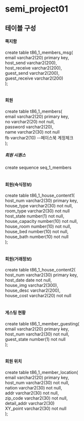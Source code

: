 # semi_project01


<h2>테이블 구성</h2>

<h4>쪽지함</h4>
create table t86_1_members_msg(<br>   
email varchar2(20) primary key,<br>
host_send varchar2(200),<br>
host_receive varchar2(200),<br>
guest_send varchar2(200),<br>
guest_receive varchar2(200)<br>
);<br>
<br>
<h4>회원</h4>
create table t86_1_members(<br>
email varchar2(20) primary key,<br>
no varchar2(20) not null,<br>
password varchar2(20),<br>
name varchar2(30) not null<br>
fb varchar2(10) --페이스북 계정체크<br>
);<br>
<h5>회원 시퀀스</h5>
create sequence seq_1_members<br>
<br>
<h4>회원(숙식정보)</h4>
create table t86_1_house_content1(<br>
host_num varchar2(30) primary key,<br>
house_type varchar2(30) not null,<br>
room_type varchar2(30) not null<br>
host_state number(1) not null,<br>
house_capacity number(10) not null,<br>
house_room number(10) not null,<br>
house_bed number(10) not null,<br>
house_bath number(10) not null<br>
);<br>
<br>
<h4>회원(거래정보)</h4>
create table t86_1_house_content2(<br>
host_num varchar2(30) primary key,<br>
host_date date not null,<br>
house_img varchar2(300),<br>
house_desc varchar2(200),<br>
house_cost varchar2(20) not null<br>
<br>
<h4>게스팅 현황</h4>
create table t86_1_member_guesting(<br>
email varchar2(20) primary key,<br>
host_num varchar2(30) not null,<br>
guest_state number(1) not null<br>
);<br>
<br>
<h4>회원 위치</h4>
create table t86_1_member_location(<br>
email varchar2(20) primary key,<br>
host_num varchar2(30) not null,<br>
nation varchar2(30) not null,<br>
addr varchar2(30) not null,<br>
zip_code varchar2(30) not null,<br>
detail_addr varchar2(30)<br>
XY_point varchar2(30) not null<br>
);<br>
<br>
